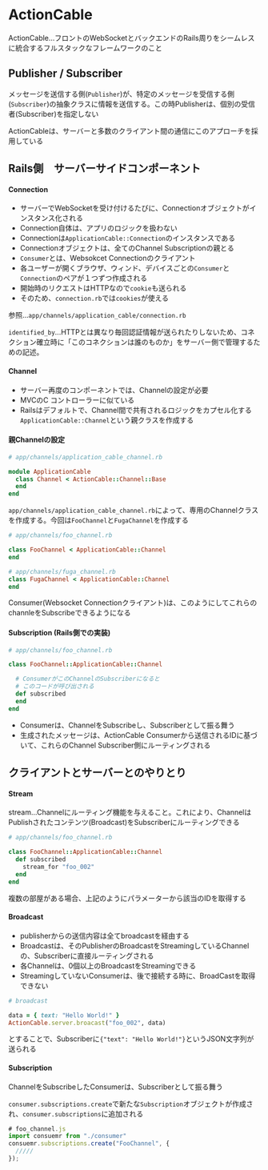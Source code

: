 # ActionCable

ActionCable...フロントのWebSocketとバックエンドのRails周りをシームレスに統合するフルスタックなフレームワークのこと

## Publisher / Subscriber

メッセージを送信する側(`Publisher`)が、特定のメッセージを受信する側(`Subscriber`)の抽象クラスに情報を送信する。この時Publisherは、個別の受信者(Subscriber)を指定しない

ActionCableは、サーバーと多数のクライアント間の通信にこのアプローチを採用している

## Rails側　サーバーサイドコンポーネント

#### Connection

- サーバーでWebSocketを受け付けるたびに、Connectionオブジェクトがインスタンス化される
- Connection自体は、アプリのロジックを扱わない
- Connectionは`ApplicationCable::Connection`のインスタンスである
- Connectionオブジェクトは、全てのChannel Subscriptionの親とる
- `Consumer`とは、Websokcet Connectionのクライアント
- 各ユーザーが開くブラウザ、ウィンド、デバイスごとの`Consumer`と`Connection`のペアが１つずつ作成される
- 開始時のリクエストはHTTPなので`cookie`も送られる
- そのため、`connection.rb`では`cookies`が使える

参照...`app/channels/application_cable/connection.rb`

`identified_by`...HTTPとは異なり毎回認証情報が送られたりしないため、コネクション確立時に「このコネクションは誰のものか」をサーバー側で管理するための記述。

#### Channel

- サーバー再度のコンポーネントでは、Channelの設定が必要
- MVCのC コントローラーに似ている
- Railsはデフォルトで、Channel間で共有されるロジックをカプセル化する`ApplicationCable::Channel`という親クラスを作成する

#### 親Channelの設定

```ruby
# app/channels/application_cable_channel.rb

module ApplicationCable
  class Channel < ActionCable::Channel::Base
  end
end
```

`app/channels/application_cable_channel.rb`によって、専用のChannelクラスを作成する。今回は`FooChannel`と`FugaChannel`を作成する

```ruby
# app/channels/foo_channel.rb

class FooChannel < ApplicationCable::Channel
end
```

```ruby
# app/channels/fuga_channel.rb
class FugaChannel < ApplicationCable::Channel
end
```

Consumer(Websocket Connectionクライアント)は、このようにしてこれらのchannleをSubscribeできるようになる

#### Subscription (Rails側での実装)

```ruby
# app/channels/foo_channel.rb

class FooChannel::ApplicationCable::Channel

  # ConsumerがこのChannelのSubscriberになると
  # このコードが呼び出される
  def subscribed
  end
end
```

- Consumerは、ChannelをSubscribeし、Subscriberとして振る舞う
- 生成されたメッセージは、ActionCable Consumerから送信されるIDに基づいて、これらのChannel Subscriber側にルーティングされる

## クライアントとサーバーとのやりとり

#### Stream

stream...Channelにルーティング機能を与えること。これにより、ChannelはPublishされたコンテンツ(Broadcast)をSubscriberにルーティングできる

```ruby
# app/channels/foo_channel.rb

class FooChannel::ApplicationCable::Channel
  def subscribed
    stream_for "foo_002"
  end
end
```

複数の部屋がある場合、上記のようにパラメーターから該当のIDを取得する

#### Broadcast

- publisherからの送信内容は全てbroadcastを経由する
- Broadcastは、そのPublisherのBroadcastをStreamingしているChannelの、Subscriberに直接ルーティングされる
- 各Channelは、0個以上のBroadcastをStreamingできる
- StreamingしていないConsumerは、後で接続する時に、BroadCastを取得できない

```ruby
# broadcast

data = { text: "Hello World!" }
ActionCable.server.broacast("foo_002", data)
```

とすることで、Subscriberに`{"text": "Hello World!"}`というJSON文字列が送られる

#### Subscription

ChannelをSubscribeしたConsumerは、Subscriberとして振る舞う

`consumer.subscriptions.create`で新たな`Subscription`オブジェクトが作成され、`consumer.subscriptions`に追加される

```js
# foo_channel.js
import consuemr from "./consumer"
consuemr.subscriptions.create("FooChannel", {
  /////
});
```
